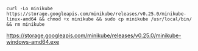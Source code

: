 ```
curl -Lo minikube https://storage.googleapis.com/minikube/releases/v0.25.0/minikube-linux-amd64 && chmod +x minikube && sudo cp minikube /usr/local/bin/ && rm minikube
```
 https://storage.googleapis.com/minikube/releases/v0.25.0/minikube-windows-amd64.exe